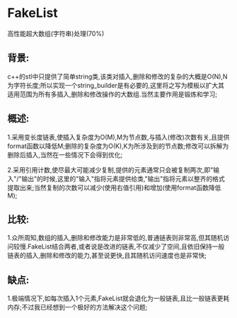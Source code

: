 # FakeList
高性能超大数组(字符串)处理(70%)

## 背景:<br>
   c++的stl中只提供了简单string类,该类对插入,删除和修改的复杂的大概是O(N),N为字符长度;所以实现一个string_builder是有必要的,这里将之写为模板以扩大其适用范围为所有多插入,删除和修改操作的大数组.当然主要作用是锻炼和学习;

## 概述:<br>
   1.采用变长度链表,使插入复杂度为O(M),M为节点数,与插入(修改)次数有关,且提供format函数以降低M;删除的复杂度为O(K),K为所涉及到的节点数;修改可以拆解为删除后插入,当然在一些情况下会得到优化;<br>
  
   2.采用引用计数,使尽最大可能减少复制,提供的元素通常只会被复制两次,即"输入"/"输出"的时候,这里的"输入"指将元素提供给类,"输出"指将元素以整齐的格式提取出来;当然复制的次数可以减少(使用右值引用)和增加(使用format函数降低M);

## 比较:<br>
   1.众所周知,数组的插入,删除和修改能力是非常低的,普通链表则非常高,但其随机访问较慢.FakeList结合两者,或者说是改进的链表,不仅减少了空间,且依旧保持一般链表的插入,删除和修改的能力,甚至说更快,且其随机访问速度也是非常快;<br>
  
## 缺点:<br>
   1.极端情况下,如每次插入1个元素,FakeList就会退化为一般链表,且比一般链表更耗内存;不过我已经想到一个极好的方法解决这个问题;
